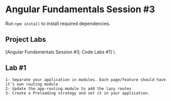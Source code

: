 # Angular Fundamentals Session #3

Run `npm install` to install required dependencies.

## Project Labs

[Angular Fundamentals Session #3; Code Labs #1] \

## Lab #1

```
1- Separate your application in modules. Each page/feature should have it’s own routing module
2- Update the app-routing.module to add the lazy routes
3- Create a Preloading strategy and set it in your application.
```

